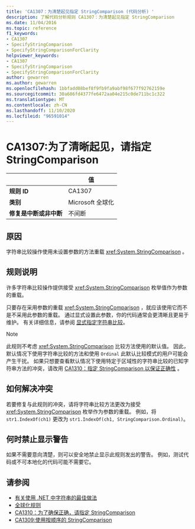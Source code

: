 ```yaml
---
title: 'CA1307：为清楚起见指定 StringComparison (代码分析) '
description: 了解代码分析规则 CA1307：为清楚起见指定 StringComparison
ms.date: 11/04/2016
ms.topic: reference
f1_keywords:
- CA1307
- SpecifyStringComparison
- SpecifyStringComparisonForClarity
helpviewer_keywords:
- CA1307
- SpecifyStringComparison
- SpecifyStringComparisonForClarity
author: gewarren
ms.author: gewarren
ms.openlocfilehash: 1bbfadd08bef8f9fb9fa9abf98f677f92762159e
ms.sourcegitcommit: 30a686fd4377fe6472aa04e215c0de711bc1c322
ms.translationtype: MT
ms.contentlocale: zh-CN
ms.lasthandoff: 11/10/2020
ms.locfileid: "96591014"
---
```

# <a name="ca1307-specify-stringcomparison-for-clarity"></a>CA1307:为了清晰起见，请指定 StringComparison

| | 值 |
|-|-|
| **规则 ID** |CA1307|
| **类别** |Microsoft 全球化|
| **修复是中断或非中断** |不间断|

## <a name="cause"></a>原因

字符串比较操作使用未设置参数的方法重载 <xref:System.StringComparison> 。

## <a name="rule-description"></a>规则说明

许多字符串比较操作提供接受 <xref:System.StringComparison> 枚举值作为参数的重载。

只要存在采用参数的重载 <xref:System.StringComparison> ，就应该使用它而不是不采用此参数的重载。 通过显式设置此参数，你的代码通常会更清晰且更易于维护。 有关详细信息，请参阅 [显式指定字符串比较](../../../standard/base-types/best-practices-strings.md#specifying-string-comparisons-explicitly)。

> [!NOTE]
> 此规则不考虑 <xref:System.StringComparison> 比较方法使用的默认值。 因此，默认情况下使用字符串比较的方法和使用 `Ordinal` 此默认比较模式的用户可能会产生干扰。
> 如果只想要查看默认情况下使用特定于区域性的字符串比较的已知字符串方法的冲突，请改用 [CA1310：指定 StringComparison 以保证正确性](ca1310.md) 。

## <a name="how-to-fix-violations"></a>如何解决冲突

若要修复与此规则的冲突，请将字符串比较方法更改为接受 <xref:System.StringComparison> 枚举作为参数的重载。 例如，将 `str1.IndexOf(ch1)` 更改为 `str1.IndexOf(ch1, StringComparison.Ordinal)`。

## <a name="when-to-suppress-warnings"></a>何时禁止显示警告

如果不需要意向清楚，则可以安全地禁止显示此规则发出的警告。 例如，测试代码或不可本地化的代码可能不需要它。

## <a name="see-also"></a>请参阅

- [有关使用 .NET 中字符串的最佳做法](../../../standard/base-types/best-practices-strings.md)
- [全球化规则](globalization-warnings.md)
- [CA1310：为了确保正确，请指定 StringComparison](ca1310.md)
- [CA1309:使用按顺序的 StringComparison](ca1309.md)
